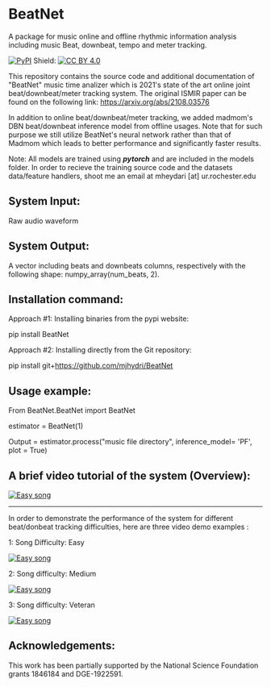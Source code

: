 # BeatNet
A package for music online and offline rhythmic information analysis including music Beat, downbeat, tempo and meter tracking.

[![PyPI](https://img.shields.io/pypi/v/BeatNet.svg)](https://pypi.org/project/BeatNet/)
Shield: [![CC BY 4.0][cc-by-shield]][cc-by]

[cc-by]: http://creativecommons.org/licenses/by/4.0/
[cc-by-image]: https://i.creativecommons.org/l/by/4.0/88x31.png
[cc-by-shield]: https://img.shields.io/badge/License-CC%20BY%204.0-lightgrey.svg

This repository contains the source code and additional documentation of "BeatNet" music time analizer which is 2021's state of the art online joint beat/downbeat/meter tracking system. The original ISMIR paper can be found on the following link: https://arxiv.org/abs/2108.03576

In addition to online beat/downbeat/meter tracking, we added madmom's DBN beat/downbeat inference model from offline usages. Note that for such purpose we still utilize BeatNet's neural network rather than that of Madmom which leads to better performance and significantly faster results.

Note: All models are trained using ***pytorch*** and are included in the models folder. In order to recieve the training source code and the datasets data/feature handlers, shoot me an email at mheydari [at] ur.rochester.edu     

System Input:
-------------
Raw audio waveform 

System Output:
--------------
A vector including beats and downbeats columns, respectively with the following shape: numpy_array(num_beats, 2).

Installation command:
---------------------
Approach #1: Installing binaries from the pypi website:

pip install BeatNet


Approach #2: Installing directly from the Git repository:

pip install git+https://github.com/mjhydri/BeatNet

Usage example:
--------------
From BeatNet.BeatNet import BeatNet

estimator = BeatNet(1) 

Output = estimator.process("music file directory", inference_model= 'PF', plot = True)
  
A brief video tutorial of the system (Overview):
------------------------------------------

[![Easy song](https://img.youtube.com/vi/xOX74cXQKrY/0.jpg)](https://youtu.be/xOX74cXQKrY)

___________________________________________________________________

  
In order to demonstrate the performance of the system for different beat/donbeat tracking difficulties, here are three video demo examples :

1: Song Difficulty: Easy
  
  
[![Easy song](https://img.youtube.com/vi/XsdA4AATaUY/0.jpg)](https://www.youtube.com/watch?v=XsdA4AATaUY)
  



2: Song difficulty: Medium
  
  [![Easy song](https://img.youtube.com/vi/GuW8C5xuWbQ/0.jpg)](https://www.youtube.com/watch?v=GuW8C5xuWbQ)
  




3: Song difficulty: Veteran
  
  [![Easy song](https://img.youtube.com/vi/dFbFGMs9CA4/0.jpg)](https://www.youtube.com/watch?v=dFbFGMs9CA4)
  

Acknowledgements:
-----------------
This work has been partially supported by the National Science Foundation grants 1846184 and DGE-1922591.
